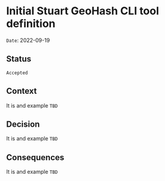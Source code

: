 # Initial Stuart GeoHash CLI tool definition

`Date`: 2022-09-19

## Status

`Accepted`

## Context

It is and example `TBD`

## Decision
It is and example `TBD`

## Consequences
It is and example `TBD`
